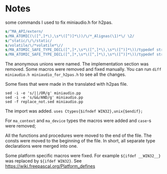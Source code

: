 # Notes

some commands I used to fix miniaudio.h for h2pas.

```sed
s/^MA_API/extern/
s/MA_ATOMIC(\([^,]*\),\s*\([^)]*\))/\/*_Alignas(\1)*\/ \2/
s/^static/\/\/static/
s/volatile/\/*volatile*\//
s/MA_ATOMIC_SAFE_TYPE_DECL([^,]*,\s*\([^,]*\),\s*\([^)]*\))/typedef struct { _Alignas(\1) ma_\2 value; } ma_atomic_\2;/
s/MA_ATOMIC_SAFE_TYPE_DECL([^,]*,\s*\([^,]*\),\s*\([^)]*\))/typedef struct { \/*_Alignas(\1)*\/ ma_\2 value; } ma_atomic_\2;/
```

The anonymous unions were named.
The implementation section was removed.
Some macros were removed and fixed manually. You can run `diff miniaudio.h miniaudio_for_h2pas.h` to see all the changes.


Some fixes that were made in the translated with h2pas file.

```
sed -i -e 's/||/OR/g' miniaudio.pp
sed -i -e 's/&&/AND/g' miniaudio.pp
sed -f replace_not.sed miniaudio.pp
```


The import was added.
`uses Ctypes{$ifndef WIN32},unix{$endif};`

For `ma_context` and `ma_device` types the macros were added and `case`-s were removed;

All the functions and procedures were moved to the end of the file. The consts were moved to the beginning of the file. In short, all separate type declarations were merged into one.

Some platform specific macros were fixed. For example `${ifdef __WIN32__}` was replaced by `${ifdef WIN32}`. See https://wiki.freepascal.org/Platform_defines
